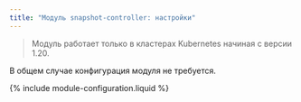```yaml
---
title: "Модуль snapshot-controller: настройки"
---
```


> Модуль работает только в кластерах Kubernetes начиная с версии 1.20.

В общем случае конфигурация модуля не требуется.

{% include module-configuration.liquid %}

